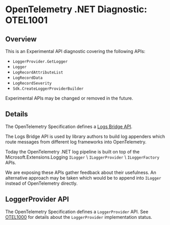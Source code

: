 # OpenTelemetry .NET Diagnostic: OTEL1001

## Overview

This is an Experimental API diagnostic covering the following APIs:

* `LoggerProvider.GetLogger`
* `Logger`
* `LogRecordAttributeList`
* `LogRecordData`
* `LogRecordSeverity`
* `Sdk.CreateLoggerProviderBuilder`

Experimental APIs may be changed or removed in the future.

## Details

The OpenTelemetry Specification defines a [Logs Bridge
API](https://github.com/open-telemetry/opentelemetry-specification/blob/main/specification/logs/bridge-api.md).

The Logs Bridge API is used by library authors to build log appenders which
route messages from different log frameworks into OpenTelemetry.

Today the OpenTelemetry .NET log pipeline is built on top of the
Microsoft.Extensions.Logging `ILogger` \ `ILoggerProvider` \ `ILoggerFactory`
APIs.

We are exposing these APIs gather feedback about their usefulness. An
alternative approach may be taken which would be to append into `ILogger`
instead of OpenTelemetry directly.

## LoggerProvider API

The OpenTelemetry Specification defines a `LoggerProvider` API. See
[OTEL1000](./OTEL1000.md) for details about the `LoggerProvider` implementation
status.
